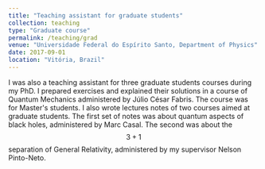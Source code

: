 ```yaml
---
title: "Teaching assistant for graduate students"
collection: teaching
type: "Graduate course"
permalink: /teaching/grad
venue: "Universidade Federal do Espírito Santo, Department of Physics"
date: 2017-09-01
location: "Vitória, Brazil"
---
```


I was also a teaching assistant for three graduate students courses during my PhD. I prepared exercises and explained their solutions in a course of Quantum Mechanics administered by Júlio César Fabris. The course was for Master's students. I also wrote lectures notes of two courses aimed at graduate students. The first set of notes was about quantum aspects of black holes, administered by Marc Casal. The second was about the $$3+1$$ separation of General Relativity, administered by my supervisor Nelson Pinto-Neto.
